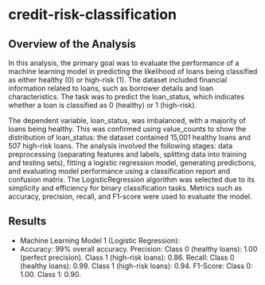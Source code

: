 # credit-risk-classification

## Overview of the Analysis
In this analysis, the primary goal was to evaluate the performance of a machine learning model in predicting the likelihood of loans being classified as either healthy (0) or high-risk (1). The dataset included financial information related to loans, such as borrower details and loan characteristics. The task was to predict the loan_status, which indicates whether a loan is classified as 0 (healthy) or 1 (high-risk).

The dependent variable, loan_status, was imbalanced, with a majority of loans being healthy. This was confirmed using value_counts to show the distribution of loan_status: the dataset contained 15,001 healthy loans and 507 high-risk loans. The analysis involved the following stages: data preprocessing (separating features and labels, splitting data into training and testing sets), fitting a logistic regression model, generating predictions, and evaluating model performance using a classification report and confusion matrix. The LogisticRegression algorithm was selected due to its simplicity and efficiency for binary classification tasks. Metrics such as accuracy, precision, recall, and F1-score were used to evaluate the model.

## Results
* Machine Learning Model 1 (Logistic Regression):
* Accuracy: 99% overall accuracy.
Precision:
Class 0 (healthy loans): 1.00 (perfect precision).
Class 1 (high-risk loans): 0.86.
Recall:
Class 0 (healthy loans): 0.99.
Class 1 (high-risk loans): 0.94.
F1-Score:
Class 0: 1.00.
Class 1: 0.90.
